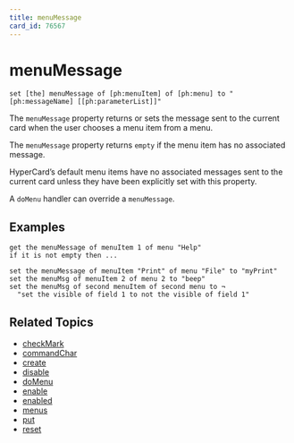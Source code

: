 ```yaml
---
title: menuMessage
card_id: 76567
---
```


# menuMessage

`set [the] menuMessage of [ph:menuItem] of [ph:menu] to "[ph:messageName] [[ph:parameterList]]"`

The `menuMessage` property returns or sets the message sent to the current card when the user chooses a menu item from a menu.

The `menuMessage` property returns `empty` if the menu item has no associated message.

HyperCard’s default menu items have no associated messages sent to the current card unless they have been explicitly set with this property.

A `doMenu` handler can override a `menuMessage`.

## Examples

```
get the menuMessage of menuItem 1 of menu "Help"
if it is not empty then ...

set the menuMessage of menuItem "Print" of menu "File" to "myPrint"
set the menuMsg of menuItem 2 of menu 2 to "beep"
set the menuMsg of second menuItem of second menu to ¬
  "set the visible of field 1 to not the visible of field 1"
```

## Related Topics

* [checkMark](/HyperTalkReference/properties/checkMark)
* [commandChar](/HyperTalkReference/properties/commandChar)
* [create](/HyperTalkReference/commands/create)
* [disable](/HyperTalkReference/commands/disable)
* [doMenu](/HyperTalkReference/commands/doMenu)
* [enable](/HyperTalkReference/commands/enable)
* [enabled](/HyperTalkReference/properties/enabled)
* [menus](/HyperTalkReference/functions/menus)
* [put](/HyperTalkReference/commands/put)
* [reset](/HyperTalkReference/commands/reset)
